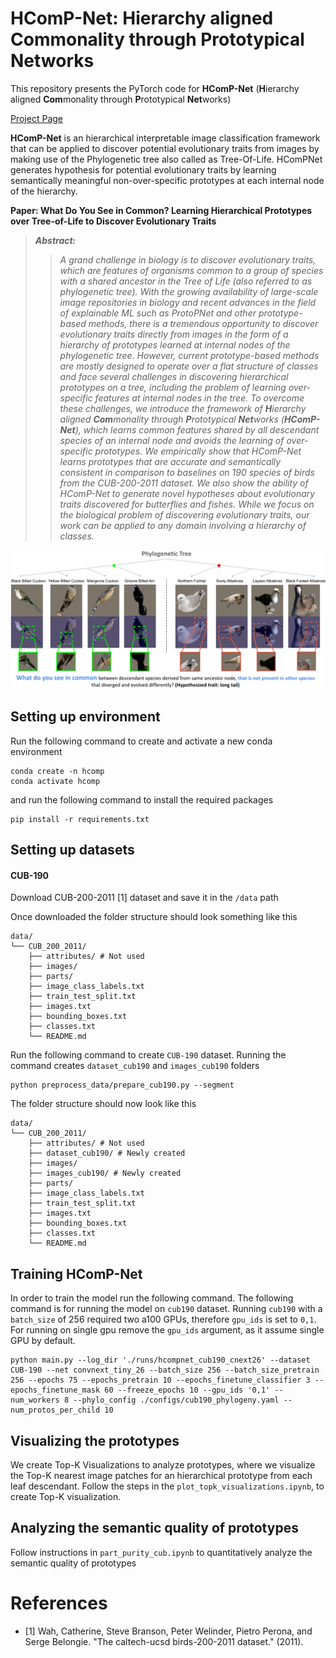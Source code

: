 # HComP-Net: Hierarchy aligned Commonality through Prototypical Networks
This repository presents the PyTorch code for **HComP-Net** (**H**ierarchy aligned **Com**monality through **P**rototypical **Net**works) 

[Project Page](https://imageomics.github.io/HComPNet/)

**HComP-Net** is an hierarchical interpretable image classification framework that can be applied to discover potential evolutionary traits from images by making use of the Phylogenetic tree also called as Tree-Of-Life. HComPNet generates hypothesis for potential evolutionary traits by learning semantically meaningful non-over-specific prototypes at each internal node of the hierarchy.

**Paper: What Do You See in Common? Learning Hierarchical Prototypes over Tree-of-Life to Discover Evolutionary Traits**

> ***Abstract:*** 
>> *A grand challenge in biology is to discover evolutionary traits, which are features of organisms common to a group of species with a shared ancestor in the Tree of Life (also referred to as phylogenetic tree). With the growing availability of large-scale image repositories in biology and recent advances in the field of explainable ML such as ProtoPNet and other prototype-based methods, there is a tremendous opportunity to discover evolutionary traits directly from images in the form of a hierarchy of prototypes learned at internal nodes of the phylogenetic tree. However, current prototype-based methods are mostly designed to operate over a flat structure of classes and face several challenges in discovering hierarchical prototypes on a tree, including the problem of learning over-specific features at internal nodes in the tree. To overcome these challenges, we introduce the framework of **H**ierarchy aligned **Com**monality through **P**rototypical **Net**works (**HComP-Net**), which learns common features shared by all descendant species of an internal node and avoids the learning of over-specific prototypes. We empirically show that HComP-Net learns prototypes that are accurate and semantically consistent in comparison to baselines on 190 species of birds from the CUB-200-2011 dataset. We also show the ability of HComP-Net to generate novel hypotheses about evolutionary traits discovered for butterflies and fishes. While we focus on the biological problem of discovering evolutionary traits, our work can be applied to any domain involving a hierarchy of classes.*

![Objective of HComP-Net](assets/HComPNet_teaser.png)

## Setting up environment
Run the following command to create and activate a new conda environment
```
conda create -n hcomp
conda activate hcomp
```
and run the following command to install the required packages
```
pip install -r requirements.txt
```

## Setting up datasets

#### CUB-190

Download CUB-200-2011 [1] dataset and save it in the ```/data``` path

Once downloaded the folder structure should look something like this  
```
data/
└── CUB_200_2011/
    ├── attributes/ # Not used
    ├── images/
    ├── parts/ 
    ├── image_class_labels.txt
    ├── train_test_split.txt
    ├── images.txt
    ├── bounding_boxes.txt
    ├── classes.txt
    └── README.md
```

Run the following command to create ```CUB-190``` dataset. Running the command creates ```dataset_cub190``` and ```images_cub190``` folders

```
python preprocess_data/prepare_cub190.py --segment
```

The folder structure should now look like this  
```
data/
└── CUB_200_2011/
    ├── attributes/ # Not used
    ├── dataset_cub190/ # Newly created
    ├── images/
    ├── images_cub190/ # Newly created
    ├── parts/ 
    ├── image_class_labels.txt
    ├── train_test_split.txt
    ├── images.txt
    ├── bounding_boxes.txt
    ├── classes.txt
    └── README.md
```

## Training HComP-Net
In order to train the model run the following command.
The following command is for running the model on ```cub190``` dataset. Running ```cub190``` with a ```batch_size``` of 256 required two a100 GPUs, therefore ```gpu_ids``` is set to ```0,1```. For running on single gpu remove the ```gpu_ids``` argument, as it assume single GPU by default.
```
python main.py --log_dir './runs/hcompnet_cub190_cnext26' --dataset CUB-190 --net convnext_tiny_26 --batch_size 256 --batch_size_pretrain 256 --epochs 75 --epochs_pretrain 10 --epochs_finetune_classifier 3 --epochs_finetune_mask 60 --freeze_epochs 10 --gpu_ids '0,1' --num_workers 8 --phylo_config ./configs/cub190_phylogeny.yaml --num_protos_per_child 10
```

## Visualizing the prototypes

We create Top-K Visualizations to analyze prototypes, where we visualize the Top-K nearest image patches for an hierarchical prototype from each leaf descendant. Follow the steps in the ```plot_topk_visualizations.ipynb```, to create Top-K visualization.

## Analyzing the semantic quality of prototypes

Follow instructions in ```part_purity_cub.ipynb``` to quantitatively analyze the semantic quality of prototypes


# References

- [1] Wah, Catherine, Steve Branson, Peter Welinder, Pietro Perona, and Serge Belongie. "The caltech-ucsd birds-200-2011 dataset." (2011).
